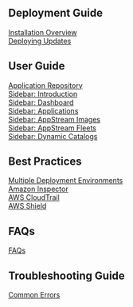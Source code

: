 ## Deployment Guide

[Installation Overview](/deployment-guide/installationOverview.md)\
[Deploying Updates](/deployment-guide/deployingUpdates.md)

## User Guide

[Application Repository](/user-guide/applicationRepository.md)\
[Sidebar: Introduction](/user-guide/sidebarIntroduction.md)\
[Sidebar: Dashboard](/user-guide/sidebarDashboard.md)\
[Sidebar: Applications](/user-guide/sidebarApplications.md)\
[Sidebar: AppStream Images](/user-guide/sidebarAppStreamImages.md)\
[Sidebar: AppStream Fleets](/user-guide/sidebarAppStreamFleets.md)\
[Sidebar: Dynamic Catalogs](/user-guide/sidebarDynamicCatalogs.md)

## Best Practices

[Multiple Deployment Environments](/best-practices/multipleDeploymentEnvironments.md)\
[Amazon Inspector](/best-practices/amazonInspector.md)\
[AWS CloudTrail](/best-practices/awsCloudTrail.md)\
[AWS Shield](/best-practices/awsShield.md)

## FAQs

[FAQs](/faqs/faqs.md)

## Troubleshooting Guide

[Common Errors](/troublshooting-guide/commonErrors.md)
